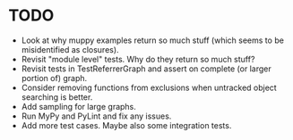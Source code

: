 # TODO

* Look at why muppy examples return so much stuff (which seems to be misidentified as closures). 
* Revisit "module level" tests. Why do they return so much stuff?
* Revisit tests in TestReferrerGraph and assert on complete (or larger portion of) graph.
* Consider removing functions from exclusions when untracked object searching is better.
* Add sampling for large graphs.
* Run MyPy and PyLint and fix any issues.
* Add more test cases. Maybe also some integration tests.

